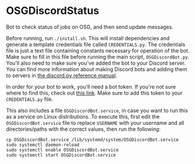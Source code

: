 # OSGDiscordStatus
Bot to check status of jobs on OSG, and then send update messages.

Before running, run `./install.sh`. This will install dependencies and generate a template 
credentials file called `CREDENTIALS.py`. The credentials file is just a text file containing 
constants necessary for operation of the bot. Make sure to fill in this file before running 
the main script, `OSGDiscordBot.py`. You'll also need to make sure you've added the bot to your
Discord server. You can find more information about making Discord bots and adding them to servers in [the discord.py reference manual](https://discordpy.readthedocs.io/en/stable/discord.html).

In order for your bot to work, you'll need a bot token. If you're not sure where to find this, check out
[this link](https://www.writebots.com/discord-bot-token/#:~:text=A%20Discord%20Bot%20Token%20is,Discord%20Bot%20Token%20with%20anyone.).
Make sure to add this token to your `CREDENTIALS.py` file.

This also includes a file `OSGDiscordBot.service`, in case you want to run this as a service on
Linux distributions. To execute this, first edit the `OSGDiscordBot.service` file to replace
`USERNAME` with your username and all directories/paths with the correct values, then run the following:

```
cp OSGDiscordBot.service /lib/systemd/system/OSGDiscordBot.service
sudo systemctl daemon-reload
sudo systemctl enable OSGDiscordBot.service
sudo systemctl start OSGDiscordBot.service
```
